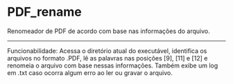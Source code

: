 # PDF_rename
 Renomeador de PDF de acordo com base nas informações do arquivo.

---

 Funcionabilidade: Acessa o diretório atual do executável, identifica os arquivos no formato .PDF, lê as palavras nas posições [9], [11] e [12] e renomeia o arquivo com base nessas informações. Também exibe um log em .txt caso ocorra algum erro ao ler ou gravar o arquivo. 